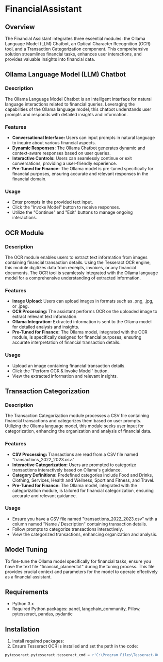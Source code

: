 # FinancialAssistant

## Overview
The Financial Assistant integrates three essential modules: the Ollama Language Model (LLM) Chatbot, an Optical Character Recognition (OCR) tool, and a Transaction Categorization component. This comprehensive solution streamlines financial tasks, enhances user interactions, and provides valuable insights into financial data.

## Ollama Language Model (LLM) Chatbot

### Description
The Ollama Language Model Chatbot is an intelligent interface for natural language interactions related to financial queries. Leveraging the capabilities of the Ollama language model, this chatbot understands user prompts and responds with detailed insights and information.

### Features
- **Conversational Interface:** Users can input prompts in natural language to inquire about various financial aspects.
- **Dynamic Responses:** The Ollama Chatbot generates dynamic and context-aware responses based on user queries.
- **Interactive Controls:** Users can seamlessly continue or exit conversations, providing a user-friendly experience.
- **Pre-Tuned for Finance:** The Ollama model is pre-tuned specifically for financial purposes, ensuring accurate and relevant responses in the financial domain.

### Usage
- Enter prompts in the provided text input.
- Click the "Invoke Model" button to receive responses.
- Utilize the "Continue" and "Exit" buttons to manage ongoing interactions.

## OCR Module

### Description
The OCR module enables users to extract text information from images containing financial transaction details. Using the Tesseract OCR engine, this module digitizes data from receipts, invoices, or any financial documents. The OCR tool is seamlessly integrated with the Ollama language model for a comprehensive understanding of extracted information.

### Features
- **Image Upload:** Users can upload images in formats such as .png, .jpg, or .jpeg.
- **OCR Processing:** The assistant performs OCR on the uploaded image to extract relevant text information.
- **Ollama Integration:** Extracted information is sent to the Ollama model for detailed analysis and insights.
- **Pre-Tuned for Finance:** The Ollama model, integrated with the OCR module, is specifically designed for financial purposes, ensuring accurate interpretation of financial transaction details.

### Usage
- Upload an image containing financial transaction details.
- Click the "Perform OCR & Invoke Model" button.
- View the extracted information and relevant insights.

## Transaction Categorization

### Description
The Transaction Categorization module processes a CSV file containing financial transactions and categorizes them based on user prompts. Utilizing the Ollama language model, this module seeks user input for categorization, enhancing the organization and analysis of financial data.

### Features
- **CSV Processing:** Transactions are read from a CSV file named "transactions_2022_2023.csv."
- **Interactive Categorization:** Users are prompted to categorize transactions interactively based on Ollama's guidance.
- **Category Definitions:** Predefined categories include Food and Drinks, Clothing, Services, Health and Wellness, Sport and Fitness, and Travel.
- **Pre-Tuned for Finance:** The Ollama model, integrated with the categorization module, is tailored for financial categorization, ensuring accurate and relevant guidance.

### Usage
- Ensure you have a CSV file named "transactions_2022_2023.csv" with a column named "Name / Description" containing transaction details.
- Follow prompts to categorize transactions interactively.
- View the categorized transactions, enhancing organization and analysis.

## Model Tuning
To fine-tune the Ollama model specifically for financial tasks, ensure you have the text file "financial_planner.txt" during the tuning process. This file provides crucial context and parameters for the model to operate effectively as a financial assistant.

## Requirements
- Python 3.x
- Required Python packages: panel, langchain_community, Pillow, pytesseract, pandas, pydantic

## Installation
1. Install required packages:
2. Ensure Tesseract OCR is installed and set the path in the code:
```python
pytesseract.pytesseract.tesseract_cmd = r'C:\Program Files\Tesseract-OCR\tesseract.exe'

